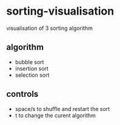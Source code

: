 # sorting-visualisation
visualisation of 3 sorting algorithm

## algorithm 
- bubble sort
- insertion sort
- selection sort

## controls
- space/s to shuffle and restart the sort
- t to change the curent algorithm 
